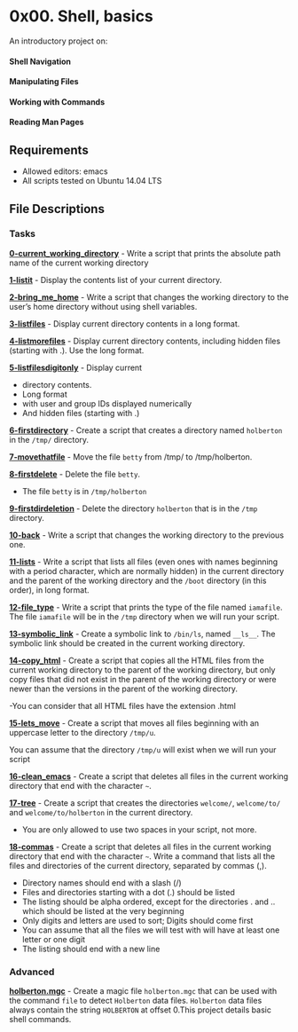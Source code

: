 # 0x00. Shell, basics
  
An introductory project on:
#### Shell Navigation
#### Manipulating Files
#### Working with Commands
#### Reading Man Pages
## Requirements
- Allowed editors: emacs
- All scripts tested on Ubuntu 14.04 LTS
## File Descriptions
### Tasks
**[0-current_working_directory](0-current_working_directory)** - Write a script that prints the absolute path name of the current working directory

**[1-listit](1-listit)** - Display the contents list of your current directory.

**[2-bring_me_home](2-bring_me_home)** - Write a script that changes the working directory to the user’s home directory without using shell variables.

**[3-listfiles](3-listfiles)** - Display current directory contents in a long format.

**[4-listmorefiles](4-listmorefiles)** - Display current directory contents, including hidden files (starting with .). Use the long format.

**[5-listfilesdigitonly](5-listfilesdigitonly)** - Display current 
- directory contents.
- Long format
- with user and group IDs displayed numerically
- And hidden files (starting with .)

**[6-firstdirectory](6-firstdirectory)** - Create a script that creates a directory named `holberton` in the `/tmp/` directory.

**[7-movethatfile](7-movethatfile)** - Move the file `betty` from /tmp/ to /tmp/holberton.

**[8-firstdelete](8-firstdelete)** - Delete the file `betty`.
- The file `betty` is in `/tmp/holberton`

**[9-firstdirdeletion](9-firstdirdeletion)** - Delete the directory `holberton` that is in the `/tmp` directory.

**[10-back](10-back)** - Write a script that changes the working directory to the previous one.

**[11-lists](11-lists)** - Write a script that lists all files (even ones with names beginning with a period character, which are normally hidden) in the current directory and the parent of the working directory and the `/boot` directory (in this order), in long format.

**[12-file_type](12-file_type)** - Write a script that prints the type of the file named `iamafile`. The file `iamafile` will be in the `/tmp` directory when we will run your script.

**[13-symbolic_link](13-symbolic_link)** - Create a symbolic link to `/bin/ls`, named `__ls__`. The symbolic link should be created in the current working directory.

**[14-copy_html](14-copy_html)** - Create a script that copies all the HTML files from the current working directory to the parent of the working directory, but only copy files that did not exist in the parent of the working directory or were newer than the versions in the parent of the working directory.

-You can consider that all HTML files have the extension .html

**[15-lets_move](15-lets_move)** - Create a script that moves all files beginning with an uppercase letter to the directory `/tmp/u`.

You can assume that the directory `/tmp/u` will exist when we will run your script

**[16-clean_emacs](16-clean_emacs)** - Create a script that deletes all files in the current working directory that end with the character `~`.

**[17-tree](17-tree)** - Create a script that creates the directories `welcome/`, `welcome/to/` and `welcome/to/holberton` in the current directory.

- You are only allowed to use two spaces in your script, not more.

**[18-commas](18-commas)** - Create a script that deletes all files in the current working directory that end with the character `~`.
Write a command that lists all the files and directories of the current directory, separated by commas (,).

- Directory names should end with a slash (/)
- Files and directories starting with a dot (.) should be listed
- The listing should be alpha ordered, except for the directories . and .. which should be listed at the very beginning
- Only digits and letters are used to sort; Digits should come first
- You can assume that all the files we will test with will have at least one letter or one digit
- The listing should end with a new line

### Advanced
**[holberton.mgc](holberton.mgc)** - Create a magic file `holberton.mgc` that can be used with the command `file` to detect `Holberton` data files. `Holberton` data files always contain the string `HOLBERTON` at offset 0.This project details basic shell commands.
